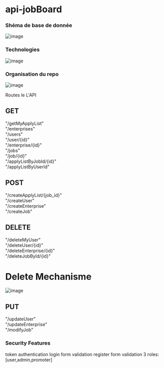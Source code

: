 # api-jobBoard


### Shéma de base de donnée
![image](https://github.com/vicous6/api-jobBoard/assets/92452177/d100531f-9192-424b-8b36-4a0c79ac534f)

### Technologies
![image](https://github.com/vicous6/api-jobBoard/assets/92452177/a23ce726-ccd9-4f27-b5f4-a3fe76b6b043)

### Organisation du repo
![image](https://github.com/vicous6/api-jobBoard/assets/92452177/a7f6ce2b-5b27-4748-a2d7-e345e6e7a31f)


Routes le L'API
## GET
  "/getMyApplyList"    
  "/enterprises"    
  "/users"    
  "/user/{id}"    
  "/enterprise/{id}"      
  "/jobs"    
  "/job/{id}"    
  "/applyListByJobId/{id}"     
  "/applyListByUserId"    
  
## POST
  "/createApplyList/{job_id}"                                                              
  "/createUser"       
  "/createEnterprise"       
  "/createJob"      
  
## DELETE
  "/deleteMyUser"    
  "/deleteUser/{id}"   
  "/deleteEnterprise/{id}"    
  "/deleteJobById/{id}"  
  # Delete Mechanisme
 ![image](https://github.com/vicous6/api-jobBoard/assets/92452177/32477a5c-8666-4ab8-b0d0-26ef681adf82)

## PUT
  "/updateUser"    
  "/updateEnterprise"    
  "/modifyJob"    

### Security Features

 token authentication
 login form validation
 register form validation
 3 roles: [user,admin,promoter]
